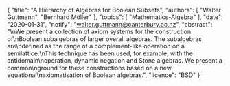 {
    "title": "A Hierarchy of Algebras for Boolean Subsets",
    "authors": [
        "Walter Guttmann",
        "Bernhard Möller"
    ],
    "topics": [
        "Mathematics-Algebra"
    ],
    "date": "2020-01-31",
    "notify": "walter.guttmann@canterbury.ac.nz",
    "abstract": "\nWe present a collection of axiom systems for the construction of\nBoolean subalgebras of larger overall algebras. The subalgebras are\ndefined as the range of a complement-like operation on a semilattice.\nThis technique has been used, for example, with the antidomain\noperation, dynamic negation and Stone algebras. We present a common\nground for these constructions based on a new equational\naxiomatisation of Boolean algebras.",
    "licence": "BSD"
}